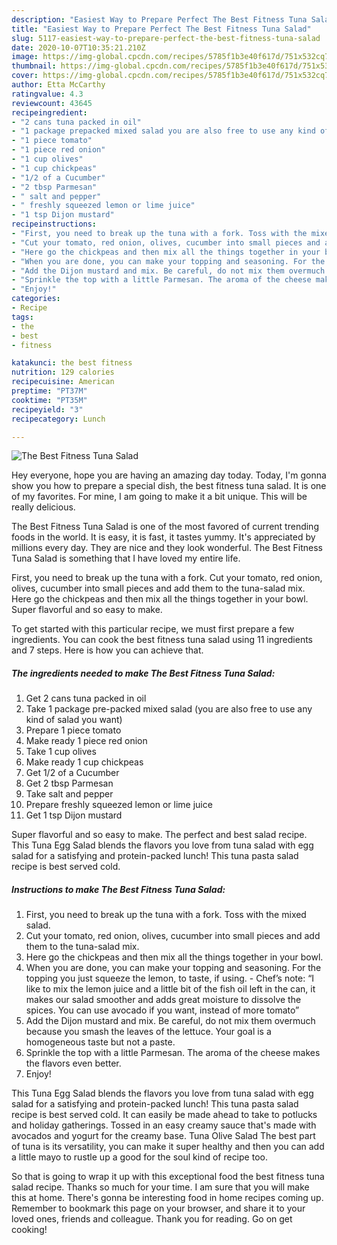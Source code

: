 ```yaml
---
description: "Easiest Way to Prepare Perfect The Best Fitness Tuna Salad"
title: "Easiest Way to Prepare Perfect The Best Fitness Tuna Salad"
slug: 5117-easiest-way-to-prepare-perfect-the-best-fitness-tuna-salad
date: 2020-10-07T10:35:21.210Z
image: https://img-global.cpcdn.com/recipes/5785f1b3e40f617d/751x532cq70/the-best-fitness-tuna-salad-recipe-main-photo.jpg
thumbnail: https://img-global.cpcdn.com/recipes/5785f1b3e40f617d/751x532cq70/the-best-fitness-tuna-salad-recipe-main-photo.jpg
cover: https://img-global.cpcdn.com/recipes/5785f1b3e40f617d/751x532cq70/the-best-fitness-tuna-salad-recipe-main-photo.jpg
author: Etta McCarthy
ratingvalue: 4.3
reviewcount: 43645
recipeingredient:
- "2 cans tuna packed in oil"
- "1 package prepacked mixed salad you are also free to use any kind of salad you want"
- "1 piece tomato"
- "1 piece red onion"
- "1 cup olives"
- "1 cup chickpeas"
- "1/2 of a Cucumber"
- "2 tbsp Parmesan"
- " salt and pepper"
- " freshly squeezed lemon or lime juice"
- "1 tsp Dijon mustard"
recipeinstructions:
- "First, you need to break up the tuna with a fork. Toss with the mixed salad."
- "Cut your tomato, red onion, olives, cucumber into small pieces and add them to the tuna-salad mix."
- "Here go the chickpeas and then mix all the things together in your bowl."
- "When you are done, you can make your topping and seasoning. For the topping you just squeeze the lemon, to taste, if using.  Chef’s note: “I like to mix the lemon juice and a little bit of the fish oil left in the can, it makes our salad smoother and adds great moisture to dissolve the spices. You can use avocado if you want, instead of more tomato”"
- "Add the Dijon mustard and mix. Be careful, do not mix them overmuch because you smash the leaves of the lettuce. Your goal is a homogeneous taste but not a paste."
- "Sprinkle the top with a little Parmesan. The aroma of the cheese makes the flavors even better."
- "Enjoy!"
categories:
- Recipe
tags:
- the
- best
- fitness

katakunci: the best fitness 
nutrition: 129 calories
recipecuisine: American
preptime: "PT37M"
cooktime: "PT35M"
recipeyield: "3"
recipecategory: Lunch

---
```



![The Best Fitness Tuna Salad](https://img-global.cpcdn.com/recipes/5785f1b3e40f617d/751x532cq70/the-best-fitness-tuna-salad-recipe-main-photo.jpg)

Hey everyone, hope you are having an amazing day today. Today, I'm gonna show you how to prepare a special dish, the best fitness tuna salad. It is one of my favorites. For mine, I am going to make it a bit unique. This will be really delicious.

The Best Fitness Tuna Salad is one of the most favored of current trending foods in the world. It is easy, it is fast, it tastes yummy. It's appreciated by millions every day. They are nice and they look wonderful. The Best Fitness Tuna Salad is something that I have loved my entire life.

First, you need to break up the tuna with a fork. Cut your tomato, red onion, olives, cucumber into small pieces and add them to the tuna-salad mix. Here go the chickpeas and then mix all the things together in your bowl. Super flavorful and so easy to make.


To get started with this particular recipe, we must first prepare a few ingredients. You can cook the best fitness tuna salad using 11 ingredients and 7 steps. Here is how you can achieve that.

<!--inarticleads1-->

##### The ingredients needed to make The Best Fitness Tuna Salad:

1. Get 2 cans tuna packed in oil
1. Take 1 package pre-packed mixed salad (you are also free to use any kind of salad you want)
1. Prepare 1 piece tomato
1. Make ready 1 piece red onion
1. Take 1 cup olives
1. Make ready 1 cup chickpeas
1. Get 1/2 of a Cucumber
1. Get 2 tbsp Parmesan
1. Take  salt and pepper
1. Prepare  freshly squeezed lemon or lime juice
1. Get 1 tsp Dijon mustard


Super flavorful and so easy to make. The perfect and best salad recipe. This Tuna Egg Salad blends the flavors you love from tuna salad with egg salad for a satisfying and protein-packed lunch! This tuna pasta salad recipe is best served cold. 

<!--inarticleads2-->

##### Instructions to make The Best Fitness Tuna Salad:

1. First, you need to break up the tuna with a fork. Toss with the mixed salad.
1. Cut your tomato, red onion, olives, cucumber into small pieces and add them to the tuna-salad mix.
1. Here go the chickpeas and then mix all the things together in your bowl.
1. When you are done, you can make your topping and seasoning. For the topping you just squeeze the lemon, to taste, if using.  - Chef’s note: “I like to mix the lemon juice and a little bit of the fish oil left in the can, it makes our salad smoother and adds great moisture to dissolve the spices. You can use avocado if you want, instead of more tomato”
1. Add the Dijon mustard and mix. Be careful, do not mix them overmuch because you smash the leaves of the lettuce. Your goal is a homogeneous taste but not a paste.
1. Sprinkle the top with a little Parmesan. The aroma of the cheese makes the flavors even better.
1. Enjoy!


This Tuna Egg Salad blends the flavors you love from tuna salad with egg salad for a satisfying and protein-packed lunch! This tuna pasta salad recipe is best served cold. It can easily be made ahead to take to potlucks and holiday gatherings. Tossed in an easy creamy sauce that&#39;s made with avocados and yogurt for the creamy base. Tuna Olive Salad The best part of tuna is its versatility, you can make it super healthy and then you can add a little mayo to rustle up a good for the soul kind of recipe too. 

So that is going to wrap it up with this exceptional food the best fitness tuna salad recipe. Thanks so much for your time. I am sure that you will make this at home. There's gonna be interesting food in home recipes coming up. Remember to bookmark this page on your browser, and share it to your loved ones, friends and colleague. Thank you for reading. Go on get cooking!
